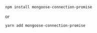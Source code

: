```sh
npm install mongoose-connection-promise
```

or 
```sh
yarn add mongoose-connection-promise
```


